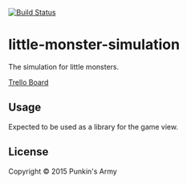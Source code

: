 [![Build Status](https://travis-ci.org/tsmarsh/alexa-stl.svg?branch=master)](https://travis-ci.org/punkinsarmy/littlemonstersim.svg?branch=master) 

# little-monster-simulation

The simulation for little monsters.

[Trello Board](https://trello.com/b/EUPuZWa5/littlemonster-mvp)

## Usage

Expected to be used as a library for the game view. 

## License

Copyright © 2015 Punkin's Army
